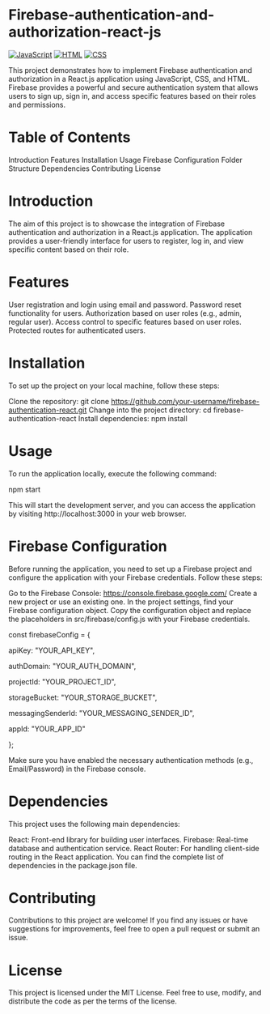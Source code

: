 # Firebase-authentication-and-authorization-react-js
[![JavaScript](https://img.shields.io/badge/javascript-%2320232a.svg?style=for-the-badge&logo=javascript&logoColor=%23F7DF1E)](https://developer.mozilla.org/en-US/docs/Web/JavaScript)
[![HTML](https://img.shields.io/badge/html-%2320232a.svg?style=for-the-badge&logo=html5&logoColor=%23E34F26)](https://developer.mozilla.org/en-US/docs/Web/HTML)
[![CSS](https://img.shields.io/badge/css-%2320232a.svg?style=for-the-badge&logo=css3&logoColor=%231572B6)](https://developer.mozilla.org/en-US/docs/Web/CSS)


This project demonstrates how to implement Firebase authentication and authorization in a React.js application using JavaScript, CSS, and HTML. Firebase provides a powerful and secure authentication system that allows users to sign up, sign in, and access specific features based on their roles and permissions.

# Table of Contents
Introduction
Features
Installation
Usage
Firebase Configuration
Folder Structure
Dependencies
Contributing
License

# Introduction
The aim of this project is to showcase the integration of Firebase authentication and authorization in a React.js application. The application provides a user-friendly interface for users to register, log in, and view specific content based on their role.

# Features
User registration and login using email and password.
Password reset functionality for users.
Authorization based on user roles (e.g., admin, regular user).
Access control to specific features based on user roles.
Protected routes for authenticated users.

# Installation
To set up the project on your local machine, follow these steps:

Clone the repository: git clone https://github.com/your-username/firebase-authentication-react.git
Change into the project directory: cd firebase-authentication-react
Install dependencies: npm install

# Usage
To run the application locally, execute the following command:

npm start

This will start the development server, and you can access the application by visiting http://localhost:3000 in your web browser.


# Firebase Configuration
Before running the application, you need to set up a Firebase project and configure the application with your Firebase credentials. Follow these steps:

Go to the Firebase Console: https://console.firebase.google.com/
Create a new project or use an existing one.
In the project settings, find your Firebase configuration object.
Copy the configuration object and replace the placeholders in src/firebase/config.js with your Firebase credentials.



const firebaseConfig = {

  apiKey: "YOUR_API_KEY",
  
  authDomain: "YOUR_AUTH_DOMAIN",
  
  projectId: "YOUR_PROJECT_ID",
  
  storageBucket: "YOUR_STORAGE_BUCKET",
  
  messagingSenderId: "YOUR_MESSAGING_SENDER_ID",
  
  appId: "YOUR_APP_ID"
  
};

Make sure you have enabled the necessary authentication methods (e.g., Email/Password) in the Firebase console.


# Dependencies
This project uses the following main dependencies:

React: Front-end library for building user interfaces.
Firebase: Real-time database and authentication service.
React Router: For handling client-side routing in the React application.
You can find the complete list of dependencies in the package.json file.

# Contributing
Contributions to this project are welcome! If you find any issues or have suggestions for improvements, feel free to open a pull request or submit an issue.

# License
This project is licensed under the MIT License. Feel free to use, modify, and distribute the code as per the terms of the license.













